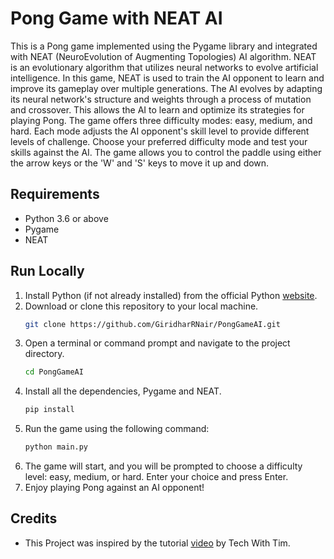 # Pong Game with NEAT AI
This is a Pong game implemented using the Pygame library and integrated with NEAT 
(NeuroEvolution of Augmenting Topologies) AI algorithm. NEAT is an evolutionary algorithm that utilizes neural networks 
to evolve artificial intelligence. In this game, NEAT is used to train the AI opponent to learn and improve its gameplay 
over multiple generations. The AI evolves by adapting its neural network's structure and weights through a process of 
mutation and crossover. This allows the AI to learn and optimize its strategies for playing Pong. The game offers three 
difficulty modes: easy, medium, and hard. Each mode adjusts the AI opponent's skill level to provide different levels of 
challenge. Choose your preferred difficulty mode and test your skills against the AI. The game allows you 
to control the paddle using either the arrow keys or the 'W' and 'S' keys to move it up and down.

## Requirements
* Python 3.6 or above
* Pygame
* NEAT

## Run Locally
1. Install Python (if not already installed) from the official Python [website](https://www.python.org/).
2. Download or clone this repository to your local machine.
    ```bash
    git clone https://github.com/GiridharRNair/PongGameAI.git
    ```
3. Open a terminal or command prompt and navigate to the project directory.
    ```bash
    cd PongGameAI
    ```
4. Install all the dependencies, Pygame and NEAT.
    ```bash
    pip install
    ```
5. Run the game using the following command:
    ```bash
    python main.py
    ```
6. The game will start, and you will be prompted to choose a difficulty level: easy, medium, or hard. 
Enter your choice and press Enter.
7. Enjoy playing Pong against an AI opponent!

## Credits
* This Project was inspired by the tutorial 
[video](https://www.youtube.com/watch?v=2f6TmKm7yx0) by Tech With Tim.
